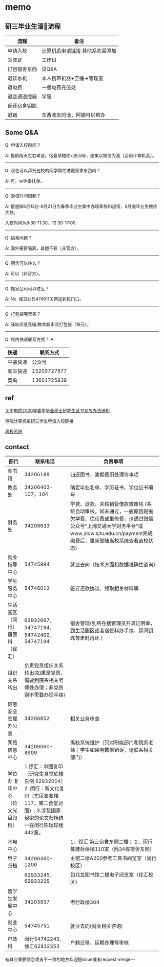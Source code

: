 # memo

## 研三毕业生滚🥚流程

| 流程         | 备注                                                         |
| ------------ | ------------------------------------------------------------ |
| 申请入校     | [计算机系申请链接](https://shimo.im/forms/onq7Mg7jDZT4FjA9/fill) 其他系欢迎添加 |
| 领双证       | 工作日                                                       |
| 打包宿舍东西 | 见Q&A                                                        |
| 退饮水机     | 本人携带机器+空桶->管理室                                    |
| 退电费       | 一餐电费充值处                                     |
| 退空调遥控器 | 学服                                                         |
| 返还宿舍钥匙 |                                                              |
| 退宿         | 东西收走的话，阿姨可以帮办                                   |



## Some Q&A

Q: 申请入校时间？

A: 提前两天左右申请，宿舍填楼栋+房间号，结果以短信为准（适用计算机系）。

---

Q: 现在可以拜托在校的同学帮忙进寝室拿东西吗？

A: 可，with委托单。

---

Q: 返校时间限制？

A: 接通知6月13日-6月21日为春季毕业生集中办理离校和退宿，6月底毕业生楼栋大修。

入校时间为8:30-11:30，13:30-17:00.

---

Q: 隔离问题？

A: 国外需要隔离，其他不要（非官方）。

---

Q: 宿舍可以住么？

A: 可以（非官方）。

---


Q: 搬家公司可以进么？

A: No. 保卫处(54749110)帮送到校门口。

---


Q: 打包袋哪里买？

A: 驿站买纸壳箱/教育超市买打包袋（19元）。

---

Q: 校内快递联系方式？
A: 

| 快递     | 联系方式    |
| :------- | ----------- |
| 中通快递 | 公众号      |
| 顺丰快递 | 15209727877 |
| 菜鸟     | 13601725939 |



## ref

[关于电院2020年春季毕业硕士研究生证书发放办法通知](http://yjwb.seiee.sjtu.edu.cn/yjwb/info/16576.htm)

[电院计算机系研三学生申请入校链接](https://shimo.im/forms/onq7Mg7jDZT4FjA9/fill)

[离校系统](http://lixiao.sjtu.edu.cn/)

## contact
| 部门                             | 联系电话                                                     | 负责事项                                                     |
| -------------------------------- | ------------------------------------------------------------ | ------------------------------------------------------------ |
| 图书馆                           | 34206188                                                     | 归还图书、逾期费用处理等事项                                 |
| 教务处                           | 34206403-107，104                                            | 确定毕业名单、学历证书、学位证书编号                         |
| 财务处                           | 34208633                                                     | 学费、退款、未核销暂借款等审核  (系统自动审核。如未通过，一般原因是拖欠学费、住宿费或重修费，请通过微信公众号“上海交通大学财务平台”或www.jdcw.sjtu.edu.cn/payment完成缴费后，重新登陆离校系统查看离校状态) |
| 就业指导中心                     | 54745994                                                     | 就业去向（技术方面和数据准确性咨询）                         |
| 学生服务中心                     | 54746012                                                     | 签订还款协议、领取相关材料等                                 |
| 生活园区（闵行）宿管科（徐汇）   | 62932667，54747194，54742409，54747194                       | 宿舍管理(到所在楼管理员开具证明单，到生活园区或者宿管科办手续，房间钥匙等走时再还 ) |
| 组织关系转出                     | 负责党员组织关系转出(如果是党员，需要到院系相关老师处办理；非党员则不需要办理手续) |                                                              |
| 信息安全管理办公室               | 34206852                                                     | 相关业务审查                                                 |
| 网络信息中心                     | 34206060-8609                                                | 离校系统维护（只对职能部门和院系老师；学生如果有数据错误，请联系相关部门） |
| 学位办  复印中心（论文光盘归档） | 1 徐汇：申图复印（研究生食堂底楼东侧 62932004）2. 闵行：新文化复印（东区蓁蓁楼117，第二食堂对面）;  3.涉及国家秘密的论文归档统一在闵行陈瑞球楼443室。 |                                                              |
| 水电中心                         |                                                              | 1，徐汇 第三宿舍东侧二楼； 2，闵行 基建后保楼110室（西34栋宿舍东侧） |
| 电子归档                         | 34206460-1200                                                | 主馆二楼A200参考工具书阅览室（闵行校区）                     |
|                                  | 62933245, 62933225                                           | 包兆龙图书馆二楼电子阅览室（徐汇校区）                       |
| 留学生发展中心                   | 34203837                                                     | 老行政楼304                                                  |
| 就业中心                         | 54745751                                                     | 就业去向(就业相关咨询)                                       |
| 户政科                           | 闵行54742243,徐汇62932353                                    | 户籍迁移、延期办理等审核                                     |

有其它重要信息或者不一致的地方欢迎提issue或者request merge～
